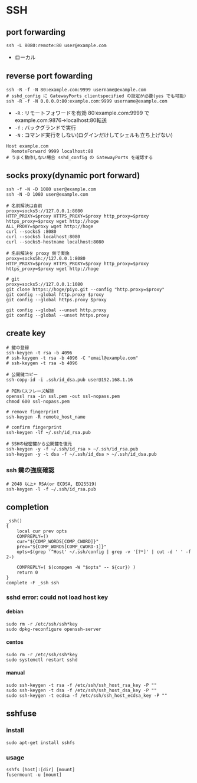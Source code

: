 SSH
===

## port forwarding

```
ssh -L 8080:remote:80 user@example.com
```

- ローカル

## reverse port fowarding

```
ssh -R -f -N 80:example.com:9999 username@example.com
# sshd_config に GatewayPorts clientspecified の設定が必要(yes でも可能)
ssh -R -f -N 0.0.0.0:80:example.com:9999 username@example.com
```
- `-R` : リモートフォワードを有効 80:example.com:9999 でexample.com:9876->localhost:80転送
- `-f` : バックグランドで実行
- `-N` : コマンド実行をしない(ログインだけしてシェルも立ち上げない)

```
Host example.com
  RemoteForward 9999 localhost:80
# うまく動作しない場合 sshd_config の GatewayPorts を確認する
```

## socks proxy(dynamic port forward)

```
ssh -f -N -D 1080 user@example.com
ssh -N -D 1080 user@example.com

# 名前解決は自前
proxy=socks5://127.0.0.1:8080
HTTP_PROXY=$proxy HTTPS_PROXY=$proxy http_proxy=$proxy https_proxy=$proxy wget http://hoge
ALL_PROXY=$proxy wget http://hoge
curl --socks5 :8080
curl --socks5 localhost:8080
curl --socks5-hostname localhost:8080

# 名前解決を proxy 側で実施
proxy=socks5h://127.0.0.1:8080
HTTP_PROXY=$proxy HTTPS_PROXY=$proxy http_proxy=$proxy https_proxy=$proxy wget http://hoge

# git
proxy=socks5://127.0.0.1:1080
git clone https://hoge/piyo.git --config "http.proxy=$proxy"
git config --global http.proxy $proxy
git config --global https.proxy $proxy

git config --global --unset http.proxy
git config --global --unset https.proxy
```

## create key

```
# 鍵の登録
ssh-keygen -t rsa -b 4096
# ssh-keygen -t rsa -b 4096 -C "email@example.com"
# ssh-keygen -t rsa -b 4096

# 公開鍵コピー
ssh-copy-id -i .ssh/id_dsa.pub user@192.168.1.16

# PEMパスフレーズ解除
openssl rsa -in ssl.pem -out ssl-nopass.pem
chmod 600 ssl-nopass.pem

# remove fingerprint
ssh-keygen -R remote_host_name

# confirm fingerprint
ssh-keygen -lf ~/.ssh/id_rsa.pub

# SSHの秘密鍵から公開鍵を復元
ssh-keygen -y -f ~/.ssh/id_rsa > ~/.ssh/id_rsa.pub 
ssh-keygen -y -t dsa -f ~/.ssh/id_dsa > ~/.ssh/id_dsa.pub 
```

### ssh 鍵の強度確認

```
# 2048 以上+ RSA(or ECDSA, ED25519)
ssh-keygen -l -f ~/.ssh/id_rsa.pub
```
## completion

```
_ssh()
{
    local cur prev opts
    COMPREPLY=()
    cur="${COMP_WORDS[COMP_CWORD]}"
    prev="${COMP_WORDS[COMP_CWORD-1]}"
    opts=$(grep '^Host' ~/.ssh/config | grep -v '[?*]' | cut -d ' ' -f 2-)

    COMPREPLY=( $(compgen -W "$opts" -- ${cur}) )
    return 0
}
complete -F _ssh ssh
```

### sshd error: could not load host key

#### debian

```
sudo rm -r /etc/ssh/ssh*key
sudo dpkg-reconfigure openssh-server
```

#### centos

```
sudo rm -r /etc/ssh/ssh*key
sudo systemctl restart sshd
```

#### manual

```
sudo ssh-keygen -t rsa -f /etc/ssh/ssh_host_rsa_key -P ""
sudo ssh-keygen -t dsa -f /etc/ssh/ssh_host_dsa_key -P ""
sudo ssh-keygen -t ecdsa -f /etc/ssh/ssh_host_ecdsa_key -P ""
```

## sshfuse
### install

```
sudo apt-get install sshfs
```

### usage

```
sshfs [host]:[dir] [mount]
fusermount -u [mount]
```

